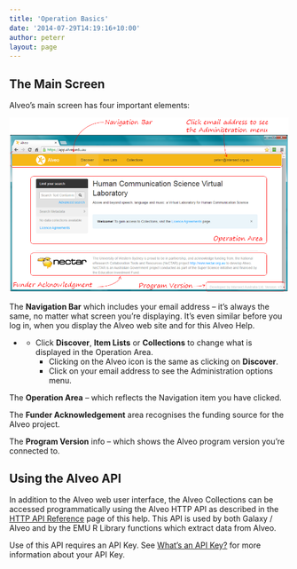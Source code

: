 ```yaml
---
title: 'Operation Basics'
date: '2014-07-29T14:19:16+10:00'
author: peterr
layout: page
---
```


## **The Main Screen**

Alveo’s main screen has four important elements:

![ScreenBasics](/assets/files/2014/07/ScreenBasics.png)

The **Navigation Bar** which includes your email address – it’s always the same, no matter what screen you’re displaying. It’s even similar before you log in, when you display the Alveo web site and for this Alveo Help.

- - Click **Discover**, **Item Lists** or **Collections** to change what is displayed in the Operation Area.
    - Clicking on the Alveo icon is the same as clicking on **Discover**.
    - Click on your email address to see the Administration options menu.

The **Operation Area** – which reflects the Navigation item you have clicked.

The **Funder Acknowledgement** area recognises the funding source for the Alveo project.

The **Program Version** info – which shows the Alveo program version you’re connected to.

## **Using the Alveo API**

In addition to the Alveo web user interface, the Alveo Collections can be accessed programmatically using the Alveo HTTP API as described in the [HTTP API Reference](/alveo-help/http-api-reference) page of this help. This API is used by both Galaxy / Alveo and by the EMU R Library functions which extract data from Alveo.

Use of this API requires an API Key. See [What’s an API Key?](/alveo-help/getting-access-to-alveo-and-galaxy/whats-an-api-key "What's an API Key?") for more information about your API Key.